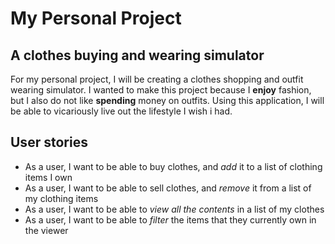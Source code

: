 # My Personal Project

## A clothes buying and wearing simulator

For my personal project, I will be creating a clothes shopping and outfit wearing simulator. 
I wanted to make this project because I **enjoy** fashion, but I also do not like **spending** money on outfits.
Using this application, I will be able to vicariously live out the lifestyle I wish i had.

## User stories
 - As a user, I want to be able to buy clothes, and *add* it to a list of clothing items I own
 - As a user, I want to be able to sell clothes, and *remove* it from a list of my clothing items
 - As a user, I want to be able to *view all the contents* in a list of my clothes
 - As a user, I want to be able to *filter* the items that they currently own in the viewer

